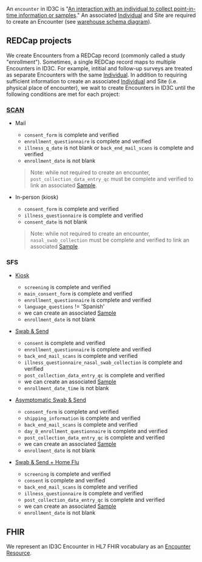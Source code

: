 An `encounter` in ID3C is "[An interaction with an individual to collect point-in-time information or samples](https://github.com/seattleflu/id3c/blob/c5ee5b8d9dbd87a89213f5044a1632cecefd4e7f/schema/deploy/warehouse/encounter.sql#L25)."
An associated [Individual] and Site are required to create an Encounter (see [warehouse schema diagram]).

## REDCap projects
We create Encounters from a REDCap record (commonly called a study "enrollment").
Sometimes, a single REDCap record maps to multiple Encounters in ID3C.
For example, intitial and follow-up surveys are treated as separate Encounters with the same [Individual].
In addition to requiring sufficient information to create an associated [Individual] and Site (i.e. physical place of encounter), we wait to create Encounters in ID3C until the following conditions are met for each project:

### [SCAN]
- Mail
  - `consent_form` is complete and verified
  - `enrollment_questionnaire` is complete and verified
  - `illness_q_date` is not blank or `back_end_mail_scans` is complete and verified
  - `enrollment_date` is not blank

  > Note: while not required to create an encounter, `post_collection_data_entry_qc` must be complete and verified to link an associated [Sample].

- In-person (kiosk)
  - `consent_form` is complete and verified
  - `illness_questionnaire` is complete and verified
  - `consent_date` is not blank
  > Note: while not required to create an encounter, `nasal_swab_collection` must be complete and verified to link an associated [Sample].

### SFS
- [Kiosk]
  - `screening` is complete and verified
  - `main_consent_form` is complete and verified
  - `enrollment_questionnaire` is complete and verified
  - `language_questions` != 'Spanish'
  - we can create an associated [Sample]
  - `enrollment_date` is not blank

- [Swab & Send]
  - `consent` is complete and verified
  - `enrollment_questionnaire` is complete and verified
  - `back_end_mail_scans` is complete and verified
  - `illness_questionnaire_nasal_swab_collection` is complete and verified
  - `post_collection_data_entry_qc` is complete and verified
  - we can create an associated [Sample]
  - `enrollment_date_time` is not blank

- [Asymptomatic Swab & Send]
  - `consent_form` is complete and verified
  - `shipping_information` is complete and verified
  - `back_end_mail_scans` is complete and verified
  - `day_0_enrollment_questionnaire` is complete and verified
  - `post_collection_data_entry_qc` is complete and verified
  - we can create an associated [Sample]
  - `enrollment_date` is not blank

- [Swab & Send + Home Flu]
  - `screening` is complete and verified
  - `consent` is complete and verified
  - `back_end_mail_scans` is complete and verified
  - `illness_questionnaire` is complete and verified
  - `post_collection_data_entry_qc` is complete and verified
  - we can create an associated [Sample]
  - `enrollment_date` is not blank

## FHIR
We represent an ID3C Encounter in HL7 FHIR vocabulary as an [Encounter Resource].

[Individual]: individuals
[warehouse schema diagram]: https://github.com/seattleflu/documentation/blob/master/id3c-warehouse-schema.pdf
[Sample]: samples
[SCAN]: https://github.com/seattleflu/id3c-customizations/blob/master/lib/seattleflu/id3c/cli/command/etl/redcap_det_scan.py
[Kiosk]: https://github.com/seattleflu/id3c-customizations/blob/master/lib/seattleflu/id3c/cli/command/etl/redcap_det_kiosk.py
[Swab & Send]: https://github.com/seattleflu/id3c-customizations/blob/master/lib/seattleflu/id3c/cli/command/etl/redcap_det_swab_n_send.py
[Asymptomatic Swab & Send]: https://github.com/seattleflu/id3c-customizations/blob/master/lib/seattleflu/id3c/cli/command/etl/redcap_det_asymptomatic_swab_n_send.py
[Swab & Send + Home Flu]: https://github.com/seattleflu/id3c-customizations/blob/master/lib/seattleflu/id3c/cli/command/etl/redcap_det_swab_and_home_flu.py
[Encounter Resource]: https://www.hl7.org/fhir/encounter.html

